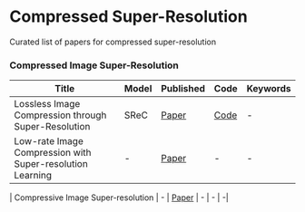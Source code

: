 # Compressed Super-Resolution

Curated list of papers for compressed super-resolution

### Compressed Image Super-Resolution

| Title                  | Model                  | Published                                                    | Code                                                         | Keywords                                                     |
| ---------------------- | ---------------------- | ------------------------------------------------------------ | ------------------------------------------------------------ | ------------------------------------------------------------ |
|Lossless Image Compression through Super-Resolution        |       SReC     | [Paper](https://arxiv.org/pdf/2004.02872.pdf)            | [Code](https://github.com/caoscott/SReC)              | -      |
| Low-rate Image Compression with Super-resolution Learning |      -        | [Paper](https://openaccess.thecvf.com/content_CVPRW_2020/papers/w7/Gao_Low-Rate_Image_Compression_With_Super-Resolution_Learning_CVPRW_2020_paper.pdf) |  -        | -      |

| Compressive Image Super-resolution |  - | [Paper](https://web.ece.ucsb.edu/~psen/Papers/Asilomar09_CompressiveSuperRes.pdf) | - | - | -|
